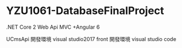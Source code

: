 # YZU1061-DatabaseFinalProject
.NET Core 2 Web Api MVC +Angular 6

UCmsApi 開發環境 visual studio2017
front 開發環境 visual studio code
